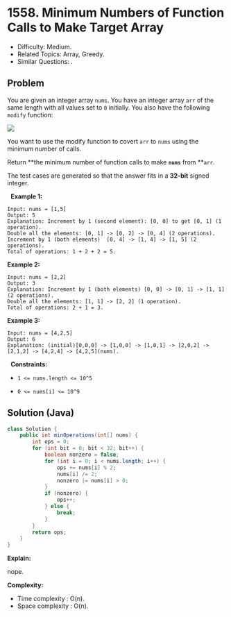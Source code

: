# 1558. Minimum Numbers of Function Calls to Make Target Array

- Difficulty: Medium.
- Related Topics: Array, Greedy.
- Similar Questions: .

## Problem

You are given an integer array ```nums```. You have an integer array ```arr``` of the same length with all values set to ```0``` initially. You also have the following ```modify``` function:

![](https://assets.leetcode.com/uploads/2020/07/10/sample_2_1887.png)

You want to use the modify function to covert ```arr``` to ```nums``` using the minimum number of calls.

Return **the minimum number of function calls to make **```nums```** from **```arr```.

The test cases are generated so that the answer fits in a **32-bit** signed integer.

 
**Example 1:**

```
Input: nums = [1,5]
Output: 5
Explanation: Increment by 1 (second element): [0, 0] to get [0, 1] (1 operation).
Double all the elements: [0, 1] -> [0, 2] -> [0, 4] (2 operations).
Increment by 1 (both elements)  [0, 4] -> [1, 4] -> [1, 5] (2 operations).
Total of operations: 1 + 2 + 2 = 5.
```

**Example 2:**

```
Input: nums = [2,2]
Output: 3
Explanation: Increment by 1 (both elements) [0, 0] -> [0, 1] -> [1, 1] (2 operations).
Double all the elements: [1, 1] -> [2, 2] (1 operation).
Total of operations: 2 + 1 = 3.
```

**Example 3:**

```
Input: nums = [4,2,5]
Output: 6
Explanation: (initial)[0,0,0] -> [1,0,0] -> [1,0,1] -> [2,0,2] -> [2,1,2] -> [4,2,4] -> [4,2,5](nums).
```

 
**Constraints:**


	
- ```1 <= nums.length <= 10^5```
	
- ```0 <= nums[i] <= 10^9```



## Solution (Java)

```java
class Solution {
    public int minOperations(int[] nums) {
        int ops = 0;
        for (int bit = 0; bit < 32; bit++) {
            boolean nonzero = false;
            for (int i = 0; i < nums.length; i++) {
                ops += nums[i] % 2;
                nums[i] /= 2;
                nonzero |= nums[i] > 0;
            }
            if (nonzero) {
                ops++;
            } else {
                break;
            }
        }
        return ops;
    }
}
```

**Explain:**

nope.

**Complexity:**

* Time complexity : O(n).
* Space complexity : O(n).
